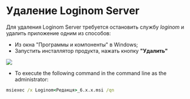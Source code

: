 # Удаление Loginom Server

Для удаления Loginom Server требуется остановить службу *loginom* и удалить приложение одним из способов:

* Из окна "Программы и компоненты" в Windows;
* Запустить инсталлятор продукта, нажать кнопку **"Удалить"**

![](../images/server_msi_remove.png)

* To execute the following command in the command line as the administrator:

```cmd
msiexec /x Loginom<Редакця>_6.x.x.msi /qn
```
